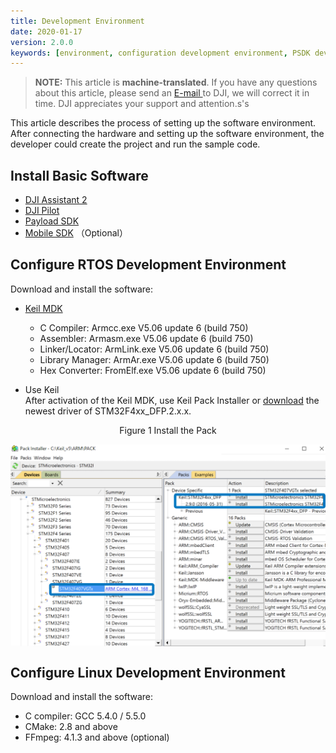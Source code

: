 ```yaml
---
title: Development Environment
date: 2020-01-17
version: 2.0.0
keywords: [environment, configuration development environment, PSDK development environment]
---
```

> **NOTE:** This article is **machine-translated**. If you have any questions about this article, please send an <a href="mailto:dev@dji.com">E-mail </a>to DJI, we will correct it in time. DJI appreciates your support and attention.s's

This article describes the process of setting up the software environment. After connecting the hardware and setting up the software environment, the developer could create the project and run the sample code.

## Install Basic Software

* [DJI Assistant 2](https://www.dji.com/cn/downloads)
* [DJI Pilot](https://www.dji.com/cn/downloads)
* [Payload SDK](https://developer.dji.com/user)
* [Mobile SDK](https://developer.dji.com/user)  （Optional）     

## Configure RTOS Development Environment
Download and install the software:

* [Keil MDK](http://www2.keil.com/mdk5/)
    * C Compiler:  Armcc.exe V5.06 update 6 (build 750)
    * Assembler:              Armasm.exe V5.06 update 6 (build 750)
    * Linker/Locator:         ArmLink.exe V5.06 update 6 (build 750)
    * Library Manager:        ArmAr.exe V5.06 update 6 (build 750)
    * Hex Converter:          FromElf.exe V5.06 update 6 (build 750)

* Use Keil    
After activation of the Keil MDK, use Keil Pack Installer or <a href="http://www.keil.com/dd2/Pack/" target="_blank">download</a> the newest driver of STM32F4xx_DFP.2.x.x.
<div>
<div style="text-align: center"><p>Figure 1 Install the Pack</p>
</div>
<div style="text-align: center"><p><span>
      <img src="../images/stm32_pack_install.png" width="600" style="vertical-align:middle" alt/></span></p>
</div></div>

## Configure Linux Development Environment
Download and install the software:

* C compiler: GCC 5.4.0 / 5.5.0
* CMake: 2.8 and above
* FFmpeg: 4.1.3 and above (optional)

